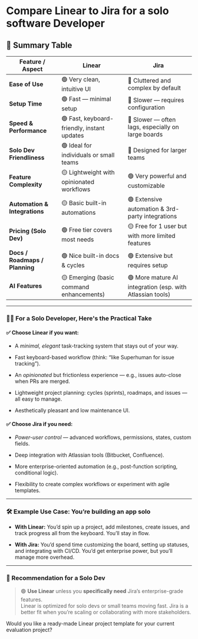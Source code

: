 # Compare Linear to Jira for a solo software Developer

## 🧭 Summary Table

|Feature / Aspect|**Linear**|**Jira**|
|---|---|---|
|**Ease of Use**|🟢 Very clean, intuitive UI|🔴 Cluttered and complex by default|
|**Setup Time**|🟢 Fast — minimal setup|🔴 Slower — requires configuration|
|**Speed & Performance**|🟢 Fast, keyboard-friendly, instant updates|🔴 Slower — often lags, especially on large boards|
|**Solo Dev Friendliness**|🟢 Ideal for individuals or small teams|🔴 Designed for larger teams|
|**Feature Complexity**|🟡 Lightweight with opinionated workflows|🟢 Very powerful and customizable|
|**Automation & Integrations**|🟡 Basic built-in automations|🟢 Extensive automation & 3rd-party integrations|
|**Pricing (Solo Dev)**|🟢 Free tier covers most needs|🟡 Free for 1 user but with more limited features|
|**Docs / Roadmaps / Planning**|🟢 Nice built-in docs & cycles|🟢 Extensive but requires setup|
|**AI Features**|🟡 Emerging (basic command enhancements)|🟢 More mature AI integration (esp. with Atlassian tools)|

---

### 🧑‍💻 For a Solo Developer, Here's the Practical Take

#### ✅ **Choose Linear if you want:**

- A _minimal, elegant_ task-tracking system that stays out of your way.

- Fast keyboard-based workflow (think: “like Superhuman for issue tracking”).

- An _opinionated_ but frictionless experience — e.g., issues auto-close when PRs are merged.

- Lightweight project planning: cycles (sprints), roadmaps, and issues — all easy to manage.

- Aesthetically pleasant and low maintenance UI.

#### ✅ **Choose Jira if you need:**

- _Power-user control_ — advanced workflows, permissions, states, custom fields.

- Deep integration with Atlassian tools (Bitbucket, Confluence).

- More enterprise-oriented automation (e.g., post-function scripting, conditional logic).

- Flexibility to create complex workflows or experiment with agile templates.

---

### 🛠️ Example Use Case: You’re building an app solo

- **With Linear:** You’d spin up a project, add milestones, create issues, and track progress all from the keyboard. You’ll stay in flow.

- **With Jira:** You’d spend time customizing the board, setting up statuses, and integrating with CI/CD. You’d get enterprise power, but you’ll manage more overhead.

---

### 🧠 Recommendation for a Solo Dev

> 🟢 **Use Linear** unless you **specifically need** Jira’s enterprise-grade features.  
> Linear is optimized for solo devs or small teams moving fast. Jira is a better fit when you’re scaling or collaborating with more stakeholders.

Would you like a ready-made Linear project template for your current evaluation project?
